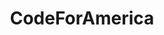 ---
# https://www.hackforla.org/codeforamerica/ redirects to -> https://www.codeforamerica.org/donate
layout: redirect
title: CodeForAmerica
permalink: /codeforamerica/
redirect_to: https://www.codeforamerica.org/donate
---